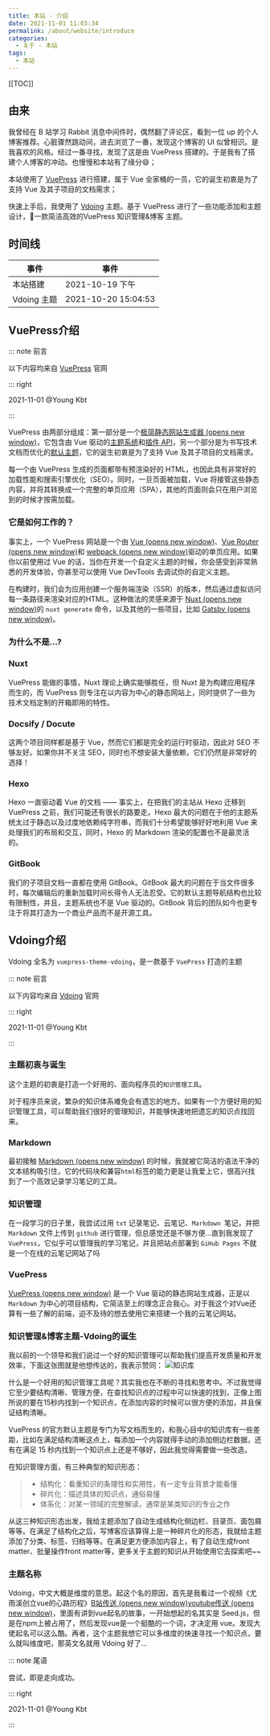```yaml
---
title: 本站 - 介绍
date: 2021-11-01 11:03:34
permalink: /about/website/introduce
categories:
  - 关于 - 本站
tags:
  - 本站
---
```


[[TOC]]

## 由来

我曾经在 B 站学习 Rabbit 消息中间件时，偶然翻了评论区，看到一位 up 的个人博客推荐。心脏骤然跳动间，进去浏览了一番，发现这个博客的 UI 似曾相识。是我喜欢的风格。经过一番寻找，发现了这是由 VuePress 搭建的。于是我有了搭建个人博客的冲动。也慢慢和本站有了缘分:smile:；

本站使用了 [VuePress](https://vuepress.vuejs.org/zh/) 进行搭建，属于 Vue 全家桶的一员，它的诞生初衷是为了支持 Vue 及其子项目的文档需求；

快速上手后，我使用了 [Vdoing](https://xugaoyi.github.io/vuepress-theme-vdoing-doc/) 主题。基于 VuePress 进行了一些功能添加和主题设计，🚀一款简洁高效的VuePress 知识管理&博客 主题。

## 时间线

| 事件     | 事件                |
| -------- | ------------------- |
| 本站搭建 | 2021-10-19 下午     |
| Vdoing 主题 | 2021-10-20 15:04:53 |



## VuePress介绍

::: note 前言

以下内容均来自 [VuePress](https://vuepress.vuejs.org/zh/) 官网

::: right

2021-11-01 @Young Kbt

:::

VuePress 由两部分组成：第一部分是一个[极简静态网站生成器 (opens new window)](https://github.com/vuejs/vuepress/tree/master/packages/%40vuepress/core)，它包含由 Vue 驱动的[主题系统](https://vuepress.vuejs.org/zh/theme/)和[插件 API](https://vuepress.vuejs.org/zh/plugin/)，另一个部分是为书写技术文档而优化的[默认主题](https://vuepress.vuejs.org/zh/theme/default-theme-config.html)，它的诞生初衷是为了支持 Vue 及其子项目的文档需求。

每一个由 VuePress 生成的页面都带有预渲染好的 HTML，也因此具有非常好的加载性能和搜索引擎优化（SEO）。同时，一旦页面被加载，Vue 将接管这些静态内容，并将其转换成一个完整的单页应用（SPA），其他的页面则会只在用户浏览到的时候才按需加载。

### 它是如何工作的？

事实上，一个 VuePress 网站是一个由 [Vue (opens new window)](http://vuejs.org/)、[Vue Router (opens new window)](https://github.com/vuejs/vue-router)和 [webpack (opens new window)](http://webpack.js.org/)驱动的单页应用。如果你以前使用过 Vue 的话，当你在开发一个自定义主题的时候，你会感受到非常熟悉的开发体验，你甚至可以使用 Vue DevTools 去调试你的自定义主题。

在构建时，我们会为应用创建一个服务端渲染（SSR）的版本，然后通过虚拟访问每一条路径来渲染对应的HTML。这种做法的灵感来源于 [Nuxt (opens new window)](https://nuxtjs.org/)的 `nuxt generate` 命令，以及其他的一些项目，比如 [Gatsby (opens new window)](https://www.gatsbyjs.org/)。



### 为什么不是...?

### Nuxt

VuePress 能做的事情，Nuxt 理论上确实能够胜任，但 Nuxt 是为构建应用程序而生的，而 VuePress 则专注在以内容为中心的静态网站上，同时提供了一些为技术文档定制的开箱即用的特性。

### Docsify / Docute

这两个项目同样都是基于 Vue，然而它们都是完全的运行时驱动，因此对 SEO 不够友好。如果你并不关注 SEO，同时也不想安装大量依赖，它们仍然是非常好的选择！

### Hexo

Hexo 一直驱动着 Vue 的文档 —— 事实上，在把我们的主站从 Hexo 迁移到 VuePress 之前，我们可能还有很长的路要走。Hexo 最大的问题在于他的主题系统太过于静态以及过度地依赖纯字符串，而我们十分希望能够好好地利用 Vue 来处理我们的布局和交互，同时，Hexo 的 Markdown 渲染的配置也不是最灵活的。

### GitBook

我们的子项目文档一直都在使用 GitBook。GitBook 最大的问题在于当文件很多时，每次编辑后的重新加载时间长得令人无法忍受。它的默认主题导航结构也比较有限制性，并且，主题系统也不是 Vue 驱动的。GitBook 背后的团队如今也更专注于将其打造为一个商业产品而不是开源工具。



## Vdoing介绍

Vdoing 全名为 `vuepress-theme-vdoing`，是一款基于 `VuePress` 打造的主题

::: note 前言

以下内容均来自 [Vdoing](https://xugaoyi.github.io/vuepress-theme-vdoing-doc/) 官网

::: right

2021-11-01 @Young Kbt

:::

### 主题初衷与诞生

这个主题的初衷是打造一个好用的、面向程序员的`知识管理工具`。

对于程序员来说，繁杂的知识体系难免会有遗忘的地方。如果有一个方便好用的知识管理工具，可以帮助我们很好的管理知识，并能够快速地把遗忘的知识点找回来。

### Markdown

最初接触 [Markdown (opens new window)](https://xugaoyi.com/pages/ad247c4332211551/) 的时候，我就被它简洁的语法干净的文本结构吸引住，它的代码块和兼容`html`标签的能力更是让我爱上它，很高兴找到了一个高效记录学习笔记的工具。

### 知识管理

在一段学习的日子里，我尝试过用 `txt` 记录笔记、云笔记、`Markdown `笔记，并把 `Markdown` 文件上传到 `github` 进行管理，但总感觉还是不够方便...直到我发现了 `VuePress`，它似乎可以管理我的学习笔记，并且把站点部署到 `GiHub Pages` 不就是一个在线的云笔记网站了吗

### VuePress

[VuePress (opens new window)](https://vuepress.vuejs.org/zh/) 是一个 Vue 驱动的静态网站生成器，正是以 `Markdown` 为中心的项目结构，它简洁至上的理念正合我心。对于我这个对Vue还算有一些了解的前端，迫不及待的想去使用它来搭建一个我的云笔记网站。

### 知识管理&博客主题-Vdoing的诞生

我以前的一个领导和我们说过一个好的知识管理可以帮助我们提高开发质量和开发效率，下面这张图就是他想传达的，我表示赞同： ![知识库](https://cdn.staticaly.com/gh/Kele-Bingtang/static@master/img/%E5%85%B3%E4%BA%8E/%E5%85%B3%E4%BA%8E%E6%9C%AC%E7%AB%99/20211101112752.jpeg)

什么是一个好用的知识管理工具呢？其实我也在不断的寻找和思考中。不过我觉得它至少要结构清晰、管理方便，在查找知识点的过程中可以快速的找到，正像上图所说的要在15秒内找到一个知识点，在添加内容的时候可以很方便的添加，并且保证结构清晰。

VuePress 的官方默认主题是专门为写文档而生的，和我心目中的知识库有一些差距，比如在满足结构清晰这点上，每添加一个内容就得手动的添加侧边栏数据，还有在满足 15 秒内找到一个知识点上还是不够好，因此我觉得需要做一些改造。

在知识管理方面，有三种典型的知识形态：

> - 结构化：看重知识的条理性和实用性，有一定专业背景才能看懂
> - 碎片化：描述具体的知识点，通俗易懂
> - 体系化：对某一领域的完整解读，通常是某类知识的专业之作

从这三种知识形态出发，我给主题添加了自动生成结构化侧边栏、目录页、面包屑等等。在满足了结构化之后，写博客应该算得上是一种碎片化的形态，我就给主题添加了分类、标签、归档等等。在满足更方便添加内容上，有了自动生成front matter、批量操作front matter等，更多关于主题的知识从开始使用它去探索吧~~

### 主题名称

Vdoing，中文大概是维度的意思。起这个名的原因，首先是我看过一个视频《尤雨溪创立vue的心路历程》[B站传送 (opens new window)](https://b23.tv/xI9ONW)[youtube传送 (opens new window)](https://www.youtube.com/watch?v=OrxmtDw4pVI)，里面有讲到vue起名的故事，一开始想起的名其实是 Seed.js，但是在npm上被占用了，然后发现vue是一个挺酷的一个词，才决定用 vue。发现大佬起名可以这么酷。再者，这个主题我想它可以多维度的快速寻找一个知识点，要么就叫维度吧，那英文名就用 Vdoing 好了...





::: note 尾语

尝试，即是走向成功。

::: right

2021-11-01 @Young Kbt

:::
